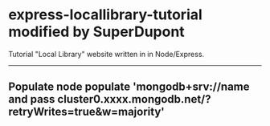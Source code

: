 # express-locallibrary-tutorial modified by SuperDupont
Tutorial "Local Library" website written in in Node/Express.

----
Populate
node populate 'mongodb+srv://name and pass 
cluster0.xxxx.mongodb.net/?retryWrites=true&w=majority'
----

